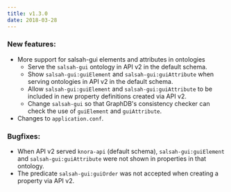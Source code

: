```yaml
---
title: v1.3.0
date: 2018-03-28
---
```

### New features:

- More support for salsah-gui elements and attributes in ontologies
  - Serve the ``salsah-gui`` ontology in API v2 in the default schema.
  - Show ``salsah-gui:guiElement`` and ``salsah-gui:guiAttribute`` when serving ontologies in API v2 in the default schema.
  - Allow ``salsah-gui:guiElement`` and ``salsah-gui:guiAttribute`` to be included in new property definitions created via API v2.
  - Change ``salsah-gui`` so that GraphDB's consistency checker can check the use of ``guiElement`` and ``guiAttribute``.
- Changes to ``application.conf``.

### Bugfixes:

- When API v2 served ``knora-api`` (default schema), ``salsah-gui:guiElement`` and ``salsah-gui:guiAttribute`` were not shown in properties in that ontology.
- The predicate ``salsah-gui:guiOrder`` was not accepted when creating a property via API v2.
